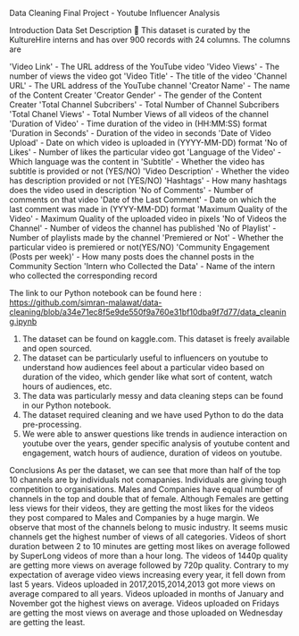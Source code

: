 Data Cleaning Final Project - Youtube Influencer Analysis 

Introduction
Data Set Description 💽
This dataset is curated by the KultureHire interns and has over 900 records with 24 columns. The columns are

'Video Link' - The URL address of the YouTube video
'Video Views' - The number of views the video got
'Video Title' - The title of the video
'Channel URL' - The URL address of the YouTube channel
'Creator Name' - The name of the Content Creater
'Creator Gender' - The gender of the Content Creater
'Total Channel Subcribers' - Total Number of Channel Subcribers
'Total Chanel Views' - Total Number Views of all videos of the channel
'Duration of Video' - Time duration of the video in (HH:MM:SS) format
'Duration in Seconds' - Duration of the video in seconds
'Date of Video Upload' - Date on which video is uploaded in (YYYY-MM-DD) format
'No of Likes' - Number of likes the particular video got
'Language of the Video' - Which language was the content in
'Subtitle' - Whether the video has subtitle is provided or not (YES/NO)
'Video Description' - Whether the video has description provided or not (YES/NO)
'Hashtags' - How many hashtags does the video used in description
'No of Comments' - Number of comments on that video
'Date of the Last Comment' - Date on which the last comment was made in (YYYY-MM-DD) format
'Maximum Quality of the Video' - Maximum Quality of the uploaded video in pixels
'No of Videos the Channel' - Number of videos the channel has published
'No of Playlist' - Number of playlists made by the channel
'Premiered or Not' - Whether the particular video is premiered or not(YES/NO)
'Community Engagement (Posts per week)' - How many posts does the channel posts in the Community Section
'Intern who Collected the Data' - Name of the intern who collected the corresponding record

The link to our Python notebook can be found here : https://github.com/simran-malawat/data-cleaning/blob/a34e71ec8f5e9de550f9a760e31bf10dba9f7d77/data_cleaning.ipynb

1. The dataset can be found on kaggle.com. This dataset is freely available and open sourced. 
2. The dataset can be particularly useful to influencers on youtube to understand how audiences feel about a particular video based on duration of the video, which gender like what sort of content, watch hours of audiences, etc.
3. The data was particularly messy and data cleaning steps can be found in our Python notebook.
4. The dataset required cleaning and we have used Python to do the data pre-processing.
5. We were able to answer questions like trends in audience interaction on youtube over the years, gender specific analysis of youtube content and engagement, watch hours of audience, duration of videos on youtube. 

Conclusions
As per the dataset, we can see that more than half of the top 10 channels are by individuals not comapanies. Individuals are giving tough competition to organisations. Males and Companies have equal number of channels in the top and double that of female.
Although Females are getting less views for their videos, they are getting the most likes for the videos they post compared to Males and Companies by a huge margin.
We observe that most of the channels belong to music industry. It seems music channels get the highest number of views of all categories.
Videos of short duration between 2 to 10 minutes are getting most likes on average followed by SuperLong videos of more than a hour long.
The videos of 1440p quality are getting more views on average followed by 720p quality.
Contrary to my expectation of average video views increasing every year, it fell down from last 5 years. Videos uploaded in 2017,2015,2014,2013 got more views on average compared to all years.
Videos uploaded in months of January and November got the highest views on average.
Videos uploaded on Fridays are getting the most views on average and those uploaded on Wednesday are getting the least.
